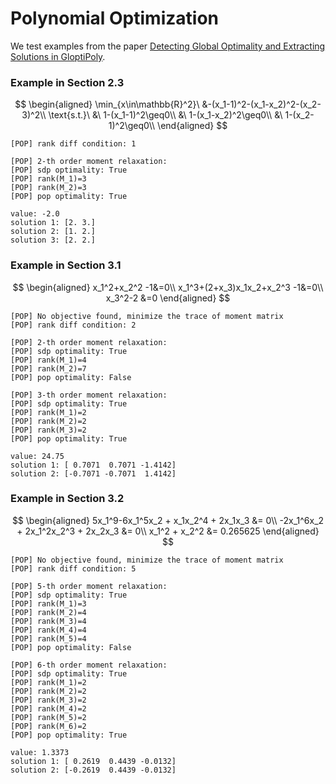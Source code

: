 # Polynomial Optimization

We test examples from the paper [Detecting Global Optimality and Extracting Solutions in GloptiPoly](https://homepages.laas.fr/henrion/papers/extract.pdf).

### Example in Section 2.3

$$
\begin{aligned}
\min_{x\in\mathbb{R}^2}\ &-(x_1-1)^2-(x_1-x_2)^2-(x_2-3)^2\\
\text{s.t.}\ &\ 1-(x_1-1)^2\geq0\\
&\ 1-(x_1-x_2)^2\geq0\\
&\ 1-(x_2-1)^2\geq0\\
\end{aligned}
$$

```shell
[POP] rank diff condition: 1

[POP] 2-th order moment relaxation:
[POP] sdp optimality: True
[POP] rank(M_1)=3
[POP] rank(M_2)=3
[POP] pop optimality: True

value: -2.0
solution 1: [2. 3.]
solution 2: [1. 2.]
solution 3: [2. 2.]
```

### Example in Section 3.1

$$
\begin{aligned}
x_1^2+x_2^2 -1&=0\\
x_1^3+(2+x_3)x_1x_2+x_2^3 -1&=0\\
x_3^2-2 &=0
\end{aligned}
$$

```shell
[POP] No objective found, minimize the trace of moment matrix
[POP] rank diff condition: 2

[POP] 2-th order moment relaxation:
[POP] sdp optimality: True
[POP] rank(M_1)=4
[POP] rank(M_2)=7
[POP] pop optimality: False

[POP] 3-th order moment relaxation:
[POP] sdp optimality: True
[POP] rank(M_1)=2
[POP] rank(M_2)=2
[POP] rank(M_3)=2
[POP] pop optimality: True

value: 24.75
solution 1: [ 0.7071  0.7071 -1.4142]
solution 2: [-0.7071 -0.7071  1.4142]
```

### Example in Section 3.2

$$
\begin{aligned}
5x_1^9-6x_1^5x_2 + x_1x_2^4 + 2x_1x_3 &= 0\\
-2x_1^6x_2 + 2x_1^2x_2^3 + 2x_2x_3 &= 0\\
x_1^2 + x_2^2 &= 0.265625
\end{aligned}
$$

```shell
[POP] No objective found, minimize the trace of moment matrix
[POP] rank diff condition: 5

[POP] 5-th order moment relaxation:
[POP] sdp optimality: True
[POP] rank(M_1)=3
[POP] rank(M_2)=4
[POP] rank(M_3)=4
[POP] rank(M_4)=4
[POP] rank(M_5)=4
[POP] pop optimality: False

[POP] 6-th order moment relaxation:
[POP] sdp optimality: True
[POP] rank(M_1)=2
[POP] rank(M_2)=2
[POP] rank(M_3)=2
[POP] rank(M_4)=2
[POP] rank(M_5)=2
[POP] rank(M_6)=2
[POP] pop optimality: True

value: 1.3373
solution 1: [ 0.2619  0.4439 -0.0132]
solution 2: [-0.2619  0.4439 -0.0132]
```